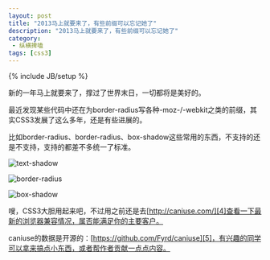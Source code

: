 ```yaml
---
layout: post
title: "2013马上就要来了，有些前缀可以忘记她了"
description: "2013马上就要来了，有些前缀可以忘记她了"
category:
 - 纵横捭嗑
tags: [css3]
---
```

{% include JB/setup %}

新的一年马上就要来了，撑过了世界末日，一切都将是美好的。

最近发现某些代码中还在为border-radius写各种-moz-/-webkit之类的前缀，其实CSS3发展了这么多年，还是有些进展的。

比如border-radius、border-radius、box-shadow这些常用的东西，不支持的还是不支持，支持的都差不多统一了标准。

![text-shadow][1]

![border-radius][2]

![box-shadow][3]


嗖，CSS3大胆用起来吧，不过用之前还是去[http://caniuse.com/][4]查看一下最新的浏览器兼容情况，属否能满足你的主要客户。

caniuse的数据是开源的：[https://github.com/Fyrd/caniuse][5]，有兴趣的同学可以拿来搞点小东西，或者帮作者贡献一点点内容。



[1]: http://fefly.github.com/content/20121231/text-shadow.png "text-shadow"
[2]: http://fefly.github.com/content/20121231/border-radius.png "border-radius"
[3]: http://fefly.github.com/content/20121231/box-shadow.png "box-shadow"
[4]: http://caniuse.com/
[5]: https://github.com/Fyrd/caniuse